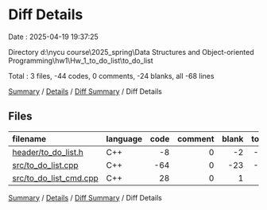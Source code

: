 # Diff Details

Date : 2025-04-19 19:37:25

Directory d:\\nycu course\\2025_spring\\Data Structures and Object-oriented Programming\\hw1\\Hw_1_to_do_list\\to_do_list

Total : 3 files,  -44 codes, 0 comments, -24 blanks, all -68 lines

[Summary](results.md) / [Details](details.md) / [Diff Summary](diff.md) / Diff Details

## Files
| filename | language | code | comment | blank | total |
| :--- | :--- | ---: | ---: | ---: | ---: |
| [header/to\_do\_list.h](/header/to_do_list.h) | C++ | -8 | 0 | -2 | -10 |
| [src/to\_do\_list.cpp](/src/to_do_list.cpp) | C++ | -64 | 0 | -23 | -87 |
| [src/to\_do\_list\_cmd.cpp](/src/to_do_list_cmd.cpp) | C++ | 28 | 0 | 1 | 29 |

[Summary](results.md) / [Details](details.md) / [Diff Summary](diff.md) / Diff Details